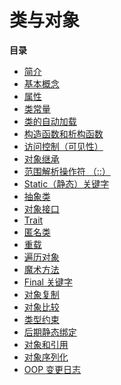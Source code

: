 类与对象
========

**目录**

-   [简介](/oop5/intro.html)
-   [基本概念](/language/oop5/basic.html)
-   [属性](/language/oop5/properties.html)
-   [类常量](/language/oop5/constants.html)
-   [类的自动加载](/language/oop5/autoload.html)
-   [构造函数和析构函数](/language/oop5/decon.html)
-   [访问控制（可见性）](/language/oop5/visibility.html)
-   [对象继承](/language/oop5/inheritance.html)
-   [范围解析操作符 （::）](/language/oop5/paamayim-nekudotayim.html)
-   [Static（静态）关键字](/language/oop5/static.html)
-   [抽象类](/language/oop5/abstract.html)
-   [对象接口](/language/oop5/interfaces.html)
-   [Trait](/language/oop5/traits.html)
-   [匿名类](/language/oop5/anonymous.html)
-   [重载](/language/oop5/overloading.html)
-   [遍历对象](/language/oop5/iterations.html)
-   [魔术方法](/language/oop5/magic.html)
-   [Final 关键字](/language/oop5/final.html)
-   [对象复制](/language/oop5/cloning.html)
-   [对象比较](/language/oop5/object-comparison.html)
-   [类型约束](/language/oop5/typehinting.html)
-   [后期静态绑定](/language/oop5/late-static-bindings.html)
-   [对象和引用](/language/oop5/references.html)
-   [对象序列化](/language/oop5/serialization.html)
-   [OOP 变更日志](/language/oop5/changelog.html)
